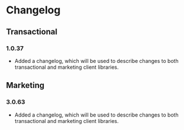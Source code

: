 # Changelog

## Transactional

### 1.0.37
* Added a changelog, which will be used to describe changes to both transactional and marketing client libraries.

## Marketing

### 3.0.63
* Added a changelog, which will be used to describe changes to both transactional and marketing client libraries.

